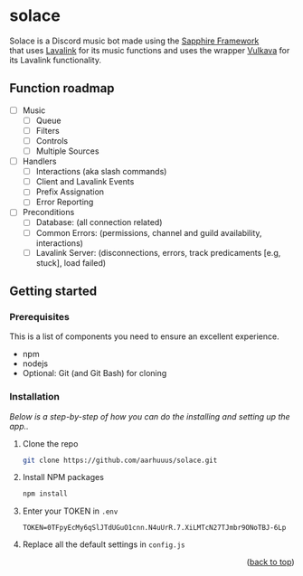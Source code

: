 <div id="top"></div>

# solace
Solace is a Discord music bot made using the [Sapphire Framework](https://www.npmjs.com/package/@sapphire/framework) \
that uses [Lavalink](https://github.com/davidffa/lavalink) for its music functions and uses the wrapper [Vulkava](https://www.npmjs.com/package/vulkava) for its Lavalink functionality.

## Function roadmap
- [ ] Music
  - [ ] Queue
  - [ ] Filters
  - [ ] Controls
  - [ ] Multiple Sources
- [ ] Handlers
  - [ ] Interactions (aka slash commands)
  - [ ] Client and Lavalink Events
  - [ ] Prefix Assignation
  - [ ] Error Reporting
- [ ] Preconditions
  - [ ] Database: (all connection related)
  - [ ] Common Errors: (permissions, channel and guild availability, interactions)
  - [ ] Lavalink Server: (disconnections, errors, track predicaments [e.g, stuck], load failed)

<!-- GETTING STARTED -->
## Getting started

### Prerequisites

This is a list of components you need to ensure an excellent experience.
- npm
- nodejs
- Optional: Git (and Git Bash) for cloning

### Installation

_Below is a step-by-step of how you can do the installing and setting up the app.._

1. Clone the repo
   ```sh
   git clone https://github.com/aarhuuus/solace.git
   ```
2. Install NPM packages
   ```sh
   npm install
   ```
3. Enter your TOKEN in `.env`
   ```env
   TOKEN=0TFpyEcMy6qSlJTdUGuO1cnn.N4uUrR.7.XiLMTcN27TJmbr9ONoTBJ-6Lp
   ```
4. Replace all the default settings in `config.js`

<p align="right">(<a href="#top">back to top</a>)</p>
